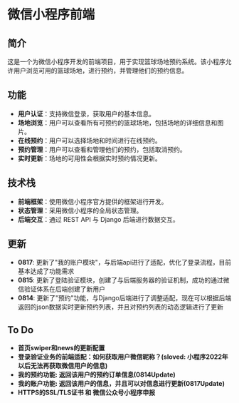 # 微信小程序前端

## 简介

这是一个为微信小程序开发的前端项目，用于实现篮球场地预约系统。该小程序允许用户浏览可用的篮球场地，进行预约，并管理他们的预约信息。

## 功能

- **用户认证**：支持微信登录，获取用户的基本信息。
- **场地浏览**：用户可以查看所有可预约的篮球场地，包括场地的详细信息和图片。
- **在线预约**：用户可以选择场地和时间进行在线预约。
- **预约管理**：用户可以查看和管理他们的预约，包括取消预约。
- **实时更新**：场地的可用性会根据实时预约情况更新。

## 技术栈

- **前端框架**：使用微信小程序官方提供的框架进行开发。
- **状态管理**：采用微信小程序的全局状态管理。
- **后端交互**：通过 REST API 与 Django 后端进行数据交互。



## 更新

- **0817**: 更新了"我的账户模块"，与后端api进行了适配，优化了登录流程，目前基本达成了功能需求
- **0815**: 更新了登陆验证模块，创建了与后端服务器的验证机制，成功的通过微信验证体系在后端创建了新用户
- **0814**: 更新了"预约"功能，与Django后端进行了调整适配，现在可以根据后端返回的json数据实时更新预约列表，并且对预约列表的动态逻辑进行了更新

## To Do

- **首页swiper和news的更新配置**
- **登录验证业务的前端适配：如何获取用户微信昵称？(sloved: 小程序2022年以后无法再获取微信用户的信息)**
- **我的预约功能: 返回该用户的预约订单信息(0814Update)**
- **我的账户功能: 返回该用户的信息，并且可以对信息进行更新(0817Update)**
- **HTTPS的SSL/TLS证书 和 微信公众号小程序申报**

